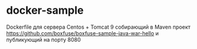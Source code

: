 # docker-sample
Dockerfile для сервера Centos + Tomcat 9
собирающий в Maven проект https://github.com/boxfuse/boxfuse-sample-java-war-hello 
и публикующий на порту 8080
